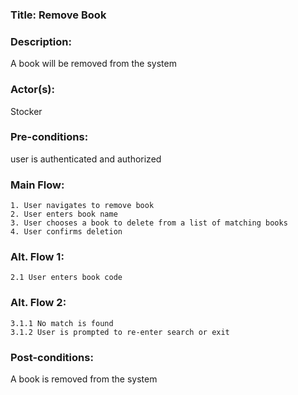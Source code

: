 ### **Title:** Remove Book

### **Description:**
A book will be removed from the system

### **Actor(s):**
Stocker

### **Pre-conditions:**
user is authenticated and authorized

### **Main Flow:**
    1. User navigates to remove book
    2. User enters book name
    3. User chooses a book to delete from a list of matching books
    4. User confirms deletion

### **Alt. Flow 1:**
    2.1 User enters book code

### **Alt. Flow 2:**
    3.1.1 No match is found
    3.1.2 User is prompted to re-enter search or exit

### **Post-conditions:**
A book is removed from the system
